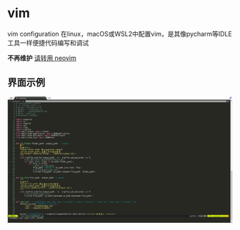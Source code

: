 # vim
vim configuration
在linux，macOS或WSL2中配置vim，是其像pycharm等IDLE工具一样便捷代码编写和调试

**不再维护**
[请转用 neovim](https://github.com/xiao0o0sheng/neovim)


## 界面示例
![界面示例](./demo.png)

